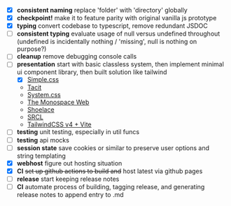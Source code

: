 - [x] **consistent naming** replace 'folder' with 'directory' globally
- [x] **checkpoint!** make it to feature parity with original vanilla js prototype
- [x] **typing** convert codebase to typescript, remove redundant JSDOC
- [ ] **consistent typing** evaluate usage of null versus undefined throughout (undefined is incidentally nothing / 'missing', null is nothing on purpose?)
- [ ] **cleanup** remove debugging console calls
- [ ] **presentation** start with basic classless system, then implement minimal ui component library, then built solution like tailwind
  - [x] [Simple.css](https://simplecss.org/)
  - [Tacit](https://yegor256.github.io/tacit/)
  - [System.css](https://sakofchit.github.io/system.css/)
  - [The Monospace Web](https://owickstrom.github.io/the-monospace-web/)
  - [Shoelace](https://shoelace.style/components)
  - [SRCL](https://www.sacred.computer/)
  - [TailwindCSS v4 + Vite](https://tailwindcss.com/blog/tailwindcss-v4)
- [ ] **testing** unit testing, especially in util funcs
- [ ] **testing** api mocks
- [ ] **session state** save cookies or similar to preserve user options and string templating
- [x] **webhost** figure out hosting situation
- [x] **CI** ~~set up github actions to build and~~ host latest via github pages
- [ ] **release** start keeping release notes
- [ ] **CI** automate process of building, tagging release, and generating release notes to append entry to .md
